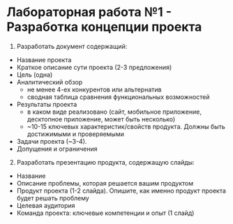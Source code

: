 Лабораторная работа №1 - Разработка концепции проекта
=====================================================

1) Разработать документ содержащий:

- Название проекта
- Краткое описание сути проекта (2-3 предложения)
- Цель (одна)
- Аналитический обзор 
  - не менее 4-ех конкурентов или альтернатив
  - сводная таблица сравнения функциональных возможностей
- Результаты проекта 
  - в каком виде реализовано (сайт, мобильное приложение, десктопное приложение, может быть несколько)
  - ~10-15 ключевых характеристик/свойств продукта. Должны быть достижимыми и проверяемыми
- Задачи проекта (~3-4). 
- Допущения и ограничения


2) Разработать презентацию продукта, содержащую слайды:

- Название
- Описание проблемы, которая решается вашим продуктом
- Продукт проекта (1-2 слайда). Опишите, как именно продукт проекта будет решать проблему
- Целевая аудитория
- Команда проекта: ключевые компетенции и опыт (1 слайд)
